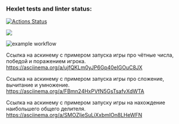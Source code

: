 ### Hexlet tests and linter status:
[![Actions Status](https://github.com/jediphorin/java-project-lvl1/workflows/hexlet-check/badge.svg)](https://github.com/jediphorin/java-project-lvl1/actions)

<a href="https://codeclimate.com/github/codeclimate/codeclimate/maintainability"><img src="https://api.codeclimate.com/v1/badges/a99a88d28ad37a79dbf6/maintainability" /></a>

![example workflow](https://github.com/jediphorin/java-project-lvl1/actions/workflows/github-actions-demo.yml/badge.svg)

Ссылка на аскинему с примером запуска игры про чётные числа, 
победой и поражением игрока.
https://asciinema.org/a/ujfQKLm0yJP6Gp40eIGOuC8JX

Ссылка на аскинему с примером запуска игры про сложение, вычитание и умножение.
https://asciinema.org/a/FBmn24HxPVfN5GsTsafvXdWTA

Ссылка на аскинему с примером запуску игры на нахождение наибольшего общего делителя.
https://asciinema.org/a/SMOZljeSuLiXxbmIOn8LHeWFN